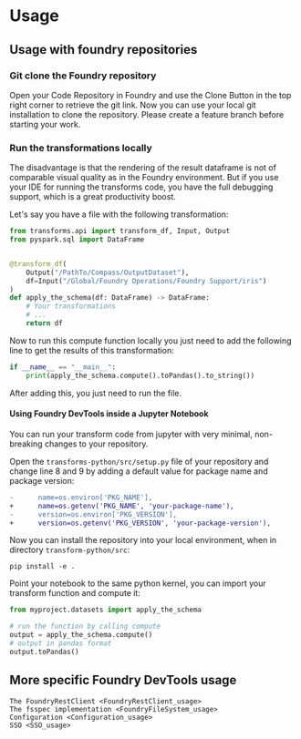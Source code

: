 # Usage

## Usage with foundry repositories

### Git clone the Foundry repository

Open your Code Repository in Foundry and use the Clone Button in the top right corner to retrieve the git link.
Now you can use your local git installation to clone the repository. Please create a feature branch before starting your
work.

### Run the transformations locally

The disadvantage is that the rendering of the result dataframe is not of comparable
visual quality as in the Foundry environment. But if you use your IDE for running the transforms code,
you have the full debugging support, which is a great productivity boost.

Let's say you have a file with the following transformation:

```python
from transforms.api import transform_df, Input, Output
from pyspark.sql import DataFrame


@transform_df(
    Output("/PathTo/Compass/OutputDataset"),
    df=Input("/Global/Foundry Operations/Foundry Support/iris")
)
def apply_the_schema(df: DataFrame) -> DataFrame:
    # Your transformations
    # ...
    return df
```

Now to run this compute function locally you just need to add the following line
to get the results of this transformation:

```python
if __name__ == "__main__":
    print(apply_the_schema.compute().toPandas().to_string())
```

After adding this, you just need to run the file.

#### Using Foundry DevTools inside a Jupyter Notebook

You can run your transform code from jupyter with very minimal, non-breaking changes to your repository.

Open the `transforms-python/src/setup.py` file of your repository and change line 8 and 9 by adding a default value 
for package name and package version:

```diff
-      name=os.environ['PKG_NAME'],
+      name=os.getenv('PKG_NAME', 'your-package-name'),
-      version=os.environ['PKG_VERSION'],
+      version=os.getenv('PKG_VERSION', 'your-package-version'),
```

Now you can install the repository into your local environment, when in directory `transform-python/src`:

```shell
pip install -e .
```

Point your notebook to the same python kernel, you can import your transform function and compute it:

```python
from myproject.datasets import apply_the_schema

# run the function by calling compute
output = apply_the_schema.compute()
# output in pandas format
output.toPandas()
```


## More specific Foundry DevTools usage

```{toctree}
The FoundryRestClient <FoundryRestClient_usage>
The fsspec implementation <FoundryFileSystem_usage>
Configuration <Configuration_usage>
SSO <SSO_usage>
```
